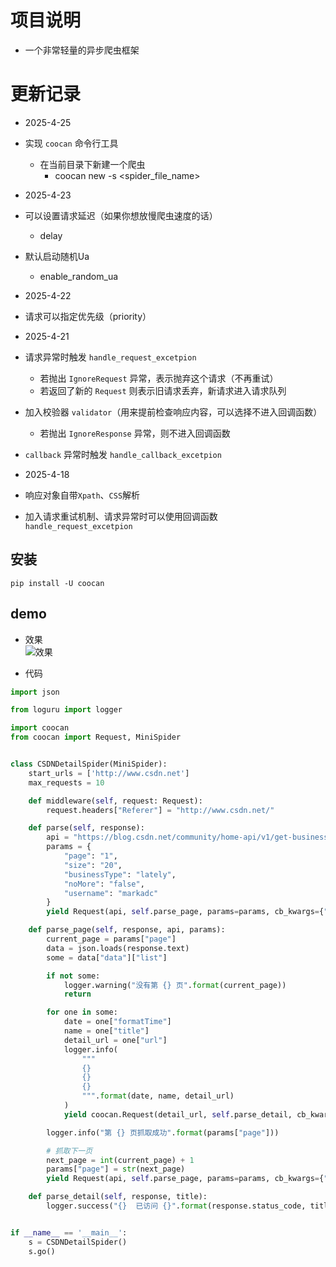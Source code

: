 # 项目说明

- 一个非常轻量的异步爬虫框架

# 更新记录

- 2025-4-25
- 实现 `coocan` 命令行工具
    - 在当前目录下新建一个爬虫
        - coocan new -s <spider_file_name>
- 2025-4-23
- 可以设置请求延迟（如果你想放慢爬虫速度的话）
    - delay
- 默认启动随机Ua
    - enable_random_ua

- 2025-4-22
- 请求可以指定优先级（priority）

- 2025-4-21
- 请求异常时触发 `handle_request_excetpion`
    - 若抛出 `IgnoreRequest` 异常，表示抛弃这个请求（不再重试）
    - 若返回了新的 `Request` 则表示旧请求丢弃，新请求进入请求队列
- 加入校验器 `validator`（用来提前检查响应内容，可以选择不进入回调函数）
    - 若抛出 `IgnoreResponse` 异常，则不进入回调函数
- `callback` 异常时触发 `handle_callback_excetpion`

- 2025-4-18
- 响应对象自带`Xpath`、`CSS`解析
- 加入请求重试机制、请求异常时可以使用回调函数 `handle_request_excetpion`

## 安装

`pip install -U coocan`

## demo

- 效果
  <br>
  ![效果](demo.gif)


- 代码

```python
import json

from loguru import logger

import coocan
from coocan import Request, MiniSpider


class CSDNDetailSpider(MiniSpider):
    start_urls = ['http://www.csdn.net']
    max_requests = 10

    def middleware(self, request: Request):
        request.headers["Referer"] = "http://www.csdn.net/"

    def parse(self, response):
        api = "https://blog.csdn.net/community/home-api/v1/get-business-list"
        params = {
            "page": "1",
            "size": "20",
            "businessType": "lately",
            "noMore": "false",
            "username": "markadc"
        }
        yield Request(api, self.parse_page, params=params, cb_kwargs={"api": api, "params": params})

    def parse_page(self, response, api, params):
        current_page = params["page"]
        data = json.loads(response.text)
        some = data["data"]["list"]

        if not some:
            logger.warning("没有第 {} 页".format(current_page))
            return

        for one in some:
            date = one["formatTime"]
            name = one["title"]
            detail_url = one["url"]
            logger.info(
                """
                {} 
                {} 
                {}
                """.format(date, name, detail_url)
            )
            yield coocan.Request(detail_url, self.parse_detail, cb_kwargs={"title": name})

        logger.info("第 {} 页抓取成功".format(params["page"]))

        # 抓取下一页
        next_page = int(current_page) + 1
        params["page"] = str(next_page)
        yield Request(api, self.parse_page, params=params, cb_kwargs={"api": api, "params": params})

    def parse_detail(self, response, title):
        logger.success("{}  已访问 {}".format(response.status_code, title))


if __name__ == '__main__':
    s = CSDNDetailSpider()
    s.go()
```
